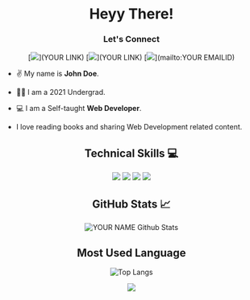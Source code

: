 <div align="center"> <h1> Heyy There! </h1> </div>

<div align="center">
<h3>Let's Connect</h3>

[![](https://img.shields.io/badge/Twitter-1DA1F2?style=for-the-badge&logo=twitter&logoColor=white)](YOUR LINK) 
[![](https://img.shields.io/badge/LinkedIn-0077B5?style=for-the-badge&logo=linkedin&logoColor=white)](YOUR LINK) 
[![](https://img.shields.io/badge/Gmail-D14836?style=for-the-badge&logo=gmail&logoColor=white)](mailto:YOUR EMAILID)
</div>


- ✌️ My name is  **John Doe**. 

- 👨‍🎓 I am a 2021 Undergrad.

- 💻 I am a Self-taught **Web Developer**. 

- I love reading books and sharing Web Development related content.


<div align="center"><h2> Technical Skills 💻 </h2>

![](https://img.shields.io/badge/javascript-ffff00.svg?style=for-the-badge&logo=javascript&logoColor=000000) 
![](https://img.shields.io/badge/html5-%23E34F26.svg?style=for-the-badge&logo=html5&logoColor=white) 
![](https://img.shields.io/badge/css3-%231572B6.svg?style=for-the-badge&logo=css3&logoColor=white) 
![](https://img.shields.io/badge/react-%2320232a.svg?style=for-the-badge&logo=react&logoColor=%2361DAFB) 
</div>

<div align='center'><h2>GitHub Stats 📈</h2>

![YOUR NAME Github Stats](https://github-readme-stats.vercel.app/api?username=QuocCao-dev&show_icons=true&theme=midnight-purple&text_color=BD632F) 

<h2>Most Used Language</h2>

![Top Langs](https://github-readme-stats.vercel.app/api/top-langs/?username=QuocCao-dev&theme=midnight-purple&langs_count=5&text_color=BD632F)

</div>

<p align='center'><img src='https://visitor-badge.laobi.icu/badge?page_id=USER_NAME'></p>

